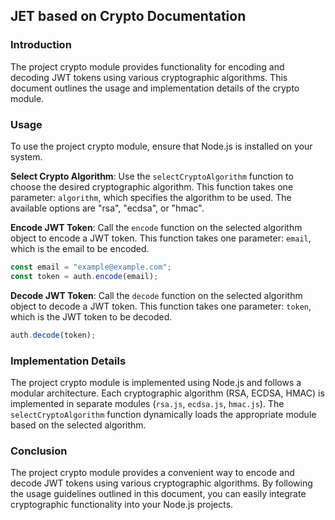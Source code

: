 ## JET based on Crypto Documentation

### Introduction
The project crypto module provides functionality for encoding and decoding JWT tokens using various cryptographic algorithms. This document outlines the usage and implementation details of the crypto module.

### Usage
To use the project crypto module, ensure that Node.js is installed on your system.

**Select Crypto Algorithm**: Use the `selectCryptoAlgorithm` function to choose the desired cryptographic algorithm. This function takes one parameter: `algorithm`, which specifies the algorithm to be used. The available options are "rsa", "ecdsa", or "hmac".

**Encode JWT Token**: Call the `encode` function on the selected algorithm object to encode a JWT token. This function takes one parameter: `email`, which is the email to be encoded.

```javascript
const email = "example@example.com";
const token = auth.encode(email);
```

**Decode JWT Token**: Call the `decode` function on the selected algorithm object to decode a JWT token. This function takes one parameter: `token`, which is the JWT token to be decoded.

```javascript
auth.decode(token);
```

### Implementation Details
The project crypto module is implemented using Node.js and follows a modular architecture. Each cryptographic algorithm (RSA, ECDSA, HMAC) is implemented in separate modules (`rsa.js`, `ecdsa.js`, `hmac.js`). The `selectCryptoAlgorithm` function dynamically loads the appropriate module based on the selected algorithm.

### Conclusion
The project crypto module provides a convenient way to encode and decode JWT tokens using various cryptographic algorithms. By following the usage guidelines outlined in this document, you can easily integrate cryptographic functionality into your Node.js projects.
